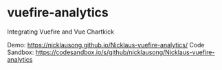 # vuefire-analytics
Integrating Vuefire and Vue Chartkick

Demo: https://nicklausong.github.io/Nicklaus-vuefire-analytics/
Code Sandbox: https://codesandbox.io/s/github/nicklausong/Nicklaus-vuefire-analytics
